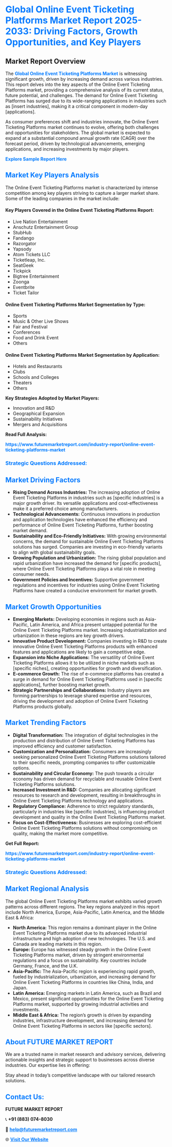 <h1 style="color: #007BFF;">Global Online Event Ticketing Platforms Market Report 2025-2033: Driving Factors, Growth Opportunities, and Key Players</h1>

<section id="overview">
<h2>Market Report Overview</h2>
<p>The <a href="https://www.futuremarketreport.com/industry-report/online-event-ticketing-platforms-market" style="color: #007BFF; text-decoration: none;"><strong>Global Online Event Ticketing Platforms Market</strong></a> is witnessing significant growth, driven by increasing demand across various industries. This report delves into the key aspects of the Online Event Ticketing Platforms market, providing a comprehensive analysis of its current status, future potential, and challenges. The demand for Online Event Ticketing Platforms has surged due to its wide-ranging applications in industries such as [insert industries], making it a critical component in modern-day [applications].</p>
<p>As consumer preferences shift and industries innovate, the Online Event Ticketing Platforms market continues to evolve, offering both challenges and opportunities for stakeholders. The global market is expected to expand at a substantial compound annual growth rate (CAGR) over the forecast period, driven by technological advancements, emerging applications, and increasing investments by major players.</p>
</section>

<section id="overview">
<p><a href="https://www.futuremarketreport.com/request-sample/reportId=27764" style="color: #007BFF; text-decoration: none;"><strong>Explore Sample Report Here</strong></a></p>
</section>

<section id="key-players">
<h2 style="color: #007BFF;">Market Key Players Analysis</h2>
<p>The Online Event Ticketing Platforms market is characterized by intense competition among key players striving to capture a larger market share. Some of the leading companies in the market include:</p>
<h4>Key Players Covered in the Online Event Ticketing Platforms Report:</h4>
<ul><li>Live Nation Entertainment</li><li>Anschutz Entertainment Group</li><li>StubHub</li><li>Fandango</li><li>Razorgator</li><li>Yapsody</li><li>Atom Tickets LLC</li><li>Ticketleap, Inc.</li><li>SeatGeek</li><li>Tickpick</li><li>Bigtree Entertainment</li><li>Zoonga</li><li>Eventbrite</li><li>Ticket Tailor</li></ul>
<h4>Online Event Ticketing Platforms Market Segmentation by Type:</h4>
<ul><li>Sports</li><li>Music &amp; Other Live Shows</li><li>Fair and Festival</li><li>Conferences</li><li>Food and Drink Event</li><li>Others</li></ul>

<h4>Online Event Ticketing Platforms Market Segmentation by Application:</h4>
<ul><li>Hotels and Restaurants</li><li>Clubs</li><li>Schools and Colleges</li><li>Theaters</li><li>Others</li></ul>
<p><strong>Key Strategies Adopted by Market Players:</strong></p>
<ul>
<li>Innovation and R&D</li>
<li>Geographical Expansion</li>
<li>Sustainability Initiatives</li>
<li>Mergers and Acquisitions</li>
</ul>
</section>

<section>
<p><strong>Read Full Analysis: </strong></p><a href="https://www.futuremarketreport.com/industry-report/online-event-ticketing-platforms-market" style="color: #007BFF; text-decoration: none;"><strong>https://www.futuremarketreport.com/industry-report/online-event-ticketing-platforms-market</strong></a>
<h3 style="color: #007BFF;">Strategic Questions Addressed:</h3>
</section>

<section id="driving-factors">
<h2 style="color: #007BFF;">Market Driving Factors</h2>
<ul>
<li><strong>Rising Demand Across Industries:</strong> The increasing adoption of Online Event Ticketing Platforms in industries such as [specific industries] is a major growth driver. Its versatile applications and cost-effectiveness make it a preferred choice among manufacturers.</li>
<li><strong>Technological Advancements:</strong> Continuous innovations in production and application technologies have enhanced the efficiency and performance of Online Event Ticketing Platforms, further boosting market demand.</li>
<li><strong>Sustainability and Eco-Friendly Initiatives:</strong> With growing environmental concerns, the demand for sustainable Online Event Ticketing Platforms solutions has surged. Companies are investing in eco-friendly variants to align with global sustainability goals.</li>
<li><strong>Growing Population and Urbanization:</strong> The rising global population and rapid urbanization have increased the demand for [specific products], where Online Event Ticketing Platforms plays a vital role in meeting consumer needs.</li>
<li><strong>Government Policies and Incentives:</strong> Supportive government regulations and incentives for industries using Online Event Ticketing Platforms have created a conducive environment for market growth.</li>
</ul>
</section>

<section id="growth-opportunities">
<h2 style="color: #007BFF;">Market Growth Opportunities</h2>
<ul>
<li><strong>Emerging Markets:</strong> Developing economies in regions such as Asia-Pacific, Latin America, and Africa present untapped potential for the Online Event Ticketing Platforms market. Increasing industrialization and urbanization in these regions are key growth drivers.</li>
<li><strong>Innovative Product Development:</strong> Companies investing in R&D to create innovative Online Event Ticketing Platforms products with enhanced features and applications are likely to gain a competitive edge.</li>
<li><strong>Expansion into Niche Applications:</strong> The versatility of Online Event Ticketing Platforms allows it to be utilized in niche markets such as [specific niches], creating opportunities for growth and diversification.</li>
<li><strong>E-commerce Growth:</strong> The rise of e-commerce platforms has created a surge in demand for Online Event Ticketing Platforms used in [specific applications], further boosting market growth.</li>
<li><strong>Strategic Partnerships and Collaborations:</strong> Industry players are forming partnerships to leverage shared expertise and resources, driving the development and adoption of Online Event Ticketing Platforms products globally.</li>
</ul>
</section>

<section id="trending-factors">
<h2 style="color: #007BFF;">Market Trending Factors</h2>
<ul>
<li><strong>Digital Transformation:</strong> The integration of digital technologies in the production and distribution of Online Event Ticketing Platforms has improved efficiency and customer satisfaction.</li>
<li><strong>Customization and Personalization:</strong> Consumers are increasingly seeking personalized Online Event Ticketing Platforms solutions tailored to their specific needs, prompting companies to offer customizable options.</li>
<li><strong>Sustainability and Circular Economy:</strong> The push towards a circular economy has driven demand for recyclable and reusable Online Event Ticketing Platforms solutions.</li>
<li><strong>Increased Investment in R&D:</strong> Companies are allocating significant resources to research and development, resulting in breakthroughs in Online Event Ticketing Platforms technology and applications.</li>
<li><strong>Regulatory Compliance:</strong> Adherence to strict regulatory standards, particularly in industries like [specific industries], is influencing product development and quality in the Online Event Ticketing Platforms market.</li>
<li><strong>Focus on Cost-Effectiveness:</strong> Businesses are exploring cost-efficient Online Event Ticketing Platforms solutions without compromising on quality, making the market more competitive.</li>
</ul>
</section>

<section>
<p><strong>Get Full Report: </strong></p><a href="https://www.futuremarketreport.com/industry-report/online-event-ticketing-platforms-market" style="color: #007BFF; text-decoration: none;"><strong>https://www.futuremarketreport.com/industry-report/online-event-ticketing-platforms-market</strong></a>
<h3 style="color: #007BFF;">Strategic Questions Addressed:</h3>
</section>


<section id="regional-analysis">
<h2 style="color: #007BFF;">Market Regional Analysis</h2>
<p>The global Online Event Ticketing Platforms market exhibits varied growth patterns across different regions. The key regions analyzed in this report include North America, Europe, Asia-Pacific, Latin America, and the Middle East & Africa:</p>
<ul>
<li><strong>North America:</strong> This region remains a dominant player in the Online Event Ticketing Platforms market due to its advanced industrial infrastructure and high adoption of new technologies. The U.S. and Canada are leading markets in this region.</li>
<li><strong>Europe:</strong> Europe has witnessed steady growth in the Online Event Ticketing Platforms market, driven by stringent environmental regulations and a focus on sustainability. Key countries include Germany, France, and the U.K.</li>
<li><strong>Asia-Pacific:</strong> The Asia-Pacific region is experiencing rapid growth, fueled by industrialization, urbanization, and increasing demand for Online Event Ticketing Platforms in countries like China, India, and Japan.</li>
<li><strong>Latin America:</strong> Emerging markets in Latin America, such as Brazil and Mexico, present significant opportunities for the Online Event Ticketing Platforms market, supported by growing industrial activities and investments.</li>
<li><strong>Middle East & Africa:</strong> The region’s growth is driven by expanding industries, infrastructure development, and increasing demand for Online Event Ticketing Platforms in sectors like [specific sectors].</li>
</ul>
</section>

<footer>
<h2 style="color: #007BFF;">About FUTURE MARKET REPORT</h2>
<p>We are a trusted name in market research and advisory services, delivering actionable insights and strategic support to businesses across diverse industries. Our expertise lies in offering:</p>

<p>Stay ahead in today’s competitive landscape with our tailored research solutions.</p>

<h2 style="color: #007BFF;">Contact Us:</h2>
<p><strong>FUTURE MARKET REPORT</strong></p>
<p>📞 <strong>+91 (883) 074-8030</strong></p>
<p>📧 <strong><a href="mailto:help@futuremarketreport.com" style="color: #007BFF;">help@futuremarketreport.com</a></strong></p>
<p>🌐 <strong><a href="https://www.futuremarketreport.com/" style="color: #007BFF;">Visit Our Website</a></strong></p>
</footer>